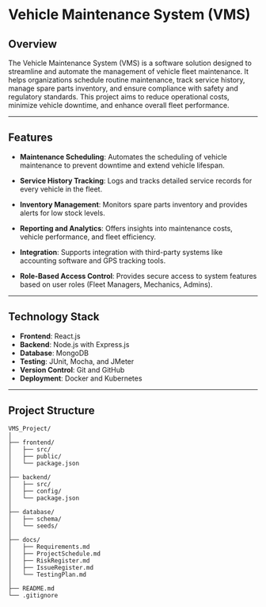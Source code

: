 # **Vehicle Maintenance System (VMS)**

## **Overview**

The Vehicle Maintenance System (VMS) is a software solution designed to streamline and automate the management of vehicle fleet maintenance. It helps organizations schedule routine maintenance, track service history, manage spare parts inventory, and ensure compliance with safety and regulatory standards. This project aims to reduce operational costs, minimize vehicle downtime, and enhance overall fleet performance.

---

## **Features**

- **Maintenance Scheduling**:
  Automates the scheduling of vehicle maintenance to prevent downtime and extend vehicle lifespan.
  
- **Service History Tracking**:
  Logs and tracks detailed service records for every vehicle in the fleet.

- **Inventory Management**:
  Monitors spare parts inventory and provides alerts for low stock levels.

- **Reporting and Analytics**:
  Offers insights into maintenance costs, vehicle performance, and fleet efficiency.

- **Integration**:
  Supports integration with third-party systems like accounting software and GPS tracking tools.

- **Role-Based Access Control**:
  Provides secure access to system features based on user roles (Fleet Managers, Mechanics, Admins).

---

## **Technology Stack**

- **Frontend**: React.js
- **Backend**: Node.js with Express.js
- **Database**: MongoDB
- **Testing**: JUnit, Mocha, and JMeter
- **Version Control**: Git and GitHub
- **Deployment**: Docker and Kubernetes

---

## **Project Structure**

```plaintext
VMS_Project/
│
├── frontend/
│   ├── src/
│   ├── public/
│   └── package.json
│
├── backend/
│   ├── src/
│   ├── config/
│   └── package.json
│
├── database/
│   ├── schema/
│   └── seeds/
│
├── docs/
│   ├── Requirements.md
│   ├── ProjectSchedule.md
│   ├── RiskRegister.md
│   ├── IssueRegister.md
│   └── TestingPlan.md
│
├── README.md
└── .gitignore
